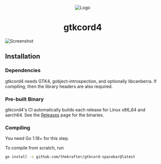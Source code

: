 <div align="center">

![Logo](./internal/icons/svg/logo.svg)

# gtkcord4

</div>

![Screenshot](./.github/screenshot4.png)

## Installation

### Dependencies

gtkcord4 needs GTK4, gobject-introspection, and optionally libcanberra. If compiling, then the library
headers are also required.

### Pre-built Binary

gtkcord4's CI automatically builds each release for Linux x86_64 and aarch64.
See the [Releases](https://github.com/thekrafter/gtkcord-spacebar/releases) page for
the binaries.

### Compiling

You need Go 1.18+ for this step.

To compile from scratch, run

```sh
go install -v github.com/thekrafter/gtkcord-spacebar@latest
```
